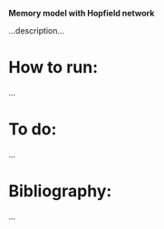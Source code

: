 **Memory model with Hopfield network**

...description...

# How to run:
...

# To do:
...
 
# Bibliography:
...